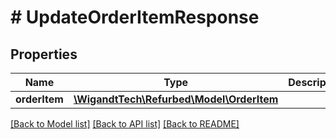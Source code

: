 # # UpdateOrderItemResponse

## Properties

Name | Type | Description | Notes
------------ | ------------- | ------------- | -------------
**orderItem** | [**\WigandtTech\Refurbed\Model\OrderItem**](OrderItem.md) |  | [optional]

[[Back to Model list]](../../README.md#models) [[Back to API list]](../../README.md#endpoints) [[Back to README]](../../README.md)
